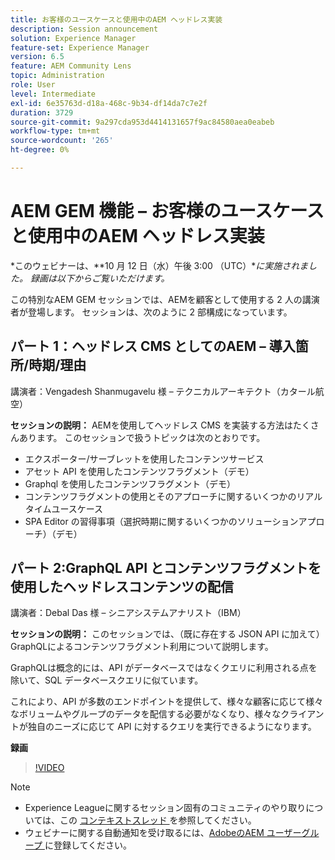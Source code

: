 ```yaml
---
title: お客様のユースケースと使用中のAEM ヘッドレス実装
description: Session announcement
solution: Experience Manager
feature-set: Experience Manager
version: 6.5
feature: AEM Community Lens
topic: Administration
role: User
level: Intermediate
exl-id: 6e35763d-d18a-468c-9b34-df14da7c7e2f
duration: 3729
source-git-commit: 9a297cda953d4414131657f9ac84580aea0eabeb
workflow-type: tm+mt
source-wordcount: '265'
ht-degree: 0%

---
```


# AEM GEM 機能 – お客様のユースケースと使用中のAEM ヘッドレス実装

*このウェビナーは、**10 月 12 日（水）午後 3:00 （UTC）**に実施されました。 録画は以下からご覧いただけます。*

この特別なAEM GEM セッションでは、AEMを顧客として使用する 2 人の講演者が登場します。 セッションは、次のように 2 部構成になっています。

## パート 1：ヘッドレス CMS としてのAEM – 導入箇所/時期/理由

講演者：Vengadesh Shanmugavelu 様 – テクニカルアーキテクト（カタール航空）

**セッションの説明：**
AEMを使用してヘッドレス CMS を実装する方法はたくさんあります。
このセッションで扱うトピックは次のとおりです。

* エクスポーター/サーブレットを使用したコンテンツサービス
* アセット API を使用したコンテンツフラグメント（デモ）
* Graphql を使用したコンテンツフラグメント（デモ）
* コンテンツフラグメントの使用とそのアプローチに関するいくつかのリアルタイムユースケース
* SPA Editor の習得事項（選択時期に関するいくつかのソリューションアプローチ）（デモ）

## パート 2:GraphQL API とコンテンツフラグメントを使用したヘッドレスコンテンツの配信

講演者：Debal Das 様 – シニアシステムアナリスト（IBM）

**セッションの説明：**
このセッションでは、（既に存在する JSON API に加えて）GraphQLによるコンテンツフラグメント利用について説明します。

GraphQLは概念的には、API がデータベースではなくクエリに利用される点を除いて、SQL データベースクエリに似ています。

これにより、API が多数のエンドポイントを提供して、様々な顧客に応じて様々なボリュームやグループのデータを配信する必要がなくなり、様々なクライアントが独自のニーズに応じて API に対するクエリを実行できるようになります。

**録画**

>[!VIDEO](https://video.tv.adobe.com/v/3410160)

>[!NOTE]
>
>* Experience Leagueに関するセッション固有のコミュニティのやり取りについては、この [ コンテキストスレッド ](https://adobe.ly/3r6P4nr) を参照してください。
>* ウェビナーに関する自動通知を受け取るには、[AdobeのAEM ユーザーグループ ](https://aem-augs.adobe.com/) に登録してください。
